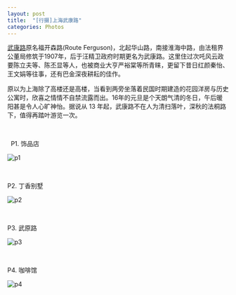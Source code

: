 ```yaml
---
layout: post
title:  "[行摄]上海武康路"
categories: Photos
---
```


[武康路](https://zh.wikipedia.org/wiki/%E6%AD%A6%E5%BA%B7%E8%B7%AF_(%E4%B8%8A%E6%B5%B7))原名福开森路(Route Ferguson)，北起华山路，南接淮海中路，由法租界公董局修筑于1907年，后于汪精卫政府时期更名为武康路。这里住过次吒风云政要陈立夫等、陈丕显等人，也被商业大亨严裕棠等所青睐，更留下昔日红颜秦怡、王文娟等往事，还有巴金深夜耕耘的佳作。

原以为上海除了高楼还是高楼，当看到两旁坐落着民国时期建造的花园洋房与历史公寓时，欣喜之情情不自禁流露而出。16年的元旦是个天朗气清的冬日，午后暖阳甚是令人心旷神怡。据说从 13 年起，武康路不在人为清扫落叶，深秋的法桐路下，值得再踏叶游览一次。

&nbsp;

&nbsp;
P1. 饰品店

![p1](http://7xp2eu.com1.z0.glb.clouddn.com/IMG_3024.JPG?imageView2/1/w/800/h/533/q/100)

&nbsp;
&nbsp;

P2. 丁香别墅

![p2](http://7xp2eu.com1.z0.glb.clouddn.com/IMG_3074.JPG?imageView2/1/w/800/h/533/q/100)

&nbsp;
&nbsp;

P3. 武原路

![p3](http://7xp2eu.com1.z0.glb.clouddn.com/IMG_2971.JPG?imageView2/1/w/533/h/800/q/100)

&nbsp;
&nbsp;

P4. 咖啡馆 

![p4](http://7xp2eu.com1.z0.glb.clouddn.com/IMG_2996.JPG?imageView2/1/w/533/h/800/q/100)
